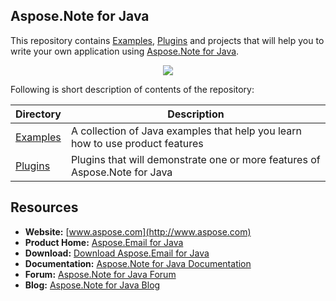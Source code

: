 ## Aspose.Note for Java

This repository contains [Examples](Examples), [Plugins](Plugins) and projects that will help you to write your own application using [Aspose.Note for Java](https://www.aspose.com/products/note/java).

<p align="center">
  <a title="Download complete Aspose.Email for Java source code" href="https://github.com/asposenote/Aspose_Note_Java/archive/master.zip">
    <img src="http://i.imgur.com/hwNhrGZ.png" />
  </a>
</p>

Following is short description of contents of the repository: 

Directory  | Description
---------- | -----------
[Examples](Examples)  | A collection of Java examples that help you learn how to use product features
[Plugins](Plugins)  | Plugins that will demonstrate one or more features of Aspose.Note for Java

## Resources

+ **Website:** [www.aspose.com](http://www.aspose.com)
+ **Product Home:** [Aspose.Email for Java](https://www.aspose.com/products/note/java)
+ **Download:** [Download Aspose.Email for Java](https://downloads.aspose.com/note/java)
+ **Documentation:** [Aspose.Note for Java Documentation](https://docs.aspose.com/display/notejava/Home)
+ **Forum:** [Aspose.Note for Java Forum](http://www.aspose.com/community/forums/aspose.note-product-family/522/showforum.aspx)
+ **Blog:** [Aspose.Note for Java Blog](http://www.aspose.com/blogs/aspose-products/aspose-note-product-family.html)
